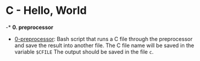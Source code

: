 # C - Hello, World
-* **0. preprocessor**
 * [0-preprocessor](./0-preprocessor): Bash script that runs a C file through the preprocessor and save the result into another file.
 The C file name will be saved in the variable `$CFILE`
 The output should be saved in the file `c`.
